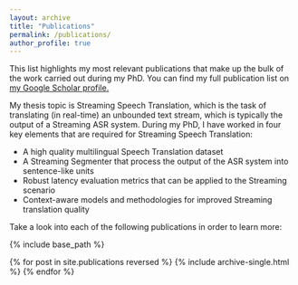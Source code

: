 ```yaml
---
layout: archive
title: "Publications"
permalink: /publications/
author_profile: true
---
```


This list highlights my most relevant publications that make up the bulk of the work carried out during my PhD. You can 
find my full publication list on <u><a href="{{site.author.googlescholar}}">my Google Scholar profile</a>.</u>

My thesis topic is Streaming Speech Translation, which is the task of translating (in real-time) an unbounded text stream,
which is typically the output of a Streaming ASR system. During my PhD, I have worked in four key elements 
that are required for Streaming Speech Translation: 
<ul>
<li> A high quality multilingual Speech Translation dataset</li>
<li> A Streaming Segmenter that process the output of the ASR system into sentence-like units</li>
<li> Robust latency evaluation metrics that can be applied to the Streaming scenario</li>
<li> Context-aware models and methodologies for improved Streaming translation quality</li>
</ul>

Take a look into each of the following publications in order to learn more:

{% include base_path %}

{% for post in site.publications reversed %}
  {% include archive-single.html %}
{% endfor %}
